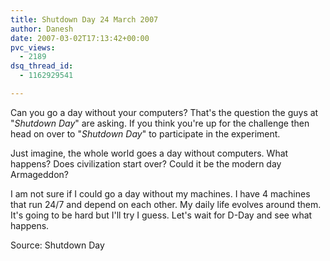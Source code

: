```yaml
---
title: Shutdown Day 24 March 2007
author: Danesh
date: 2007-03-02T17:13:42+00:00
pvc_views:
  - 2189
dsq_thread_id:
  - 1162929541

---
```

Can you go a day without your computers? That's the question the guys at "_Shutdown Day_" are asking. If you think you're up for the challenge then head on over to "_Shutdown Day_" to participate in the experiment.

Just imagine, the whole world goes a day without computers. What happens? Does civilization start over? Could it be the modern day Armageddon?

I am not sure if I could go a day without my machines. I have 4 machines that run 24/7 and depend on each other. My daily life evolves around them. It's going to be hard but I'll try I guess. Let's wait for D-Day and see what happens.

Source: Shutdown Day